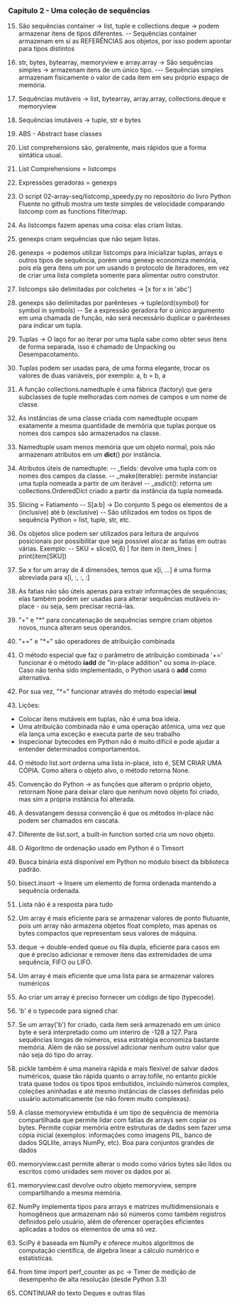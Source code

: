 ### Capítulo 2 - Uma coleção de sequências 


15. São sequências container -> list, tuple e collections.deque -> podem armazenar itens de tipos diferentes.
-- Sequências container armazenam em sí as REFERÊNCIAS aos objetos, por isso podem apontar para tipos distintos


16. str, bytes, bytearray, memoryview e array.array -> São sequẽncias simples -> armazenam itens de um único tipo.
--- Sequências simples armazenam fisicamente o valor de cada item em seu próprio espaço de memória.


17. Sequências mutáveis -> list, bytearray, array.array, collections.deque e memoryview


18. Sequências imutáveis -> tuple, str e bytes


19. ABS - Abstract base classes


20. List comprehensions são, geralmente, mais rápidos que a forma sintática usual.


21. List Comprehensions = listcomps


22. Expressões geradoras = genexps


23. O script 02-array-seq/listcomp_speedy.py no repositório do livro Python Fluente no github mostra um teste simples de
velocidade comparando listcomp com as functions filter/map.


24. As listcomps fazem apenas uma coisa: elas criam listas.


25. genexps criam sequências que não sejam listas.


26. genexps -> podemos utilizar listcomps para inicializar tuplas, arrays e outros tipos de sequência, porém uma genexp
economiza memória, pois ela gera itens um por um usando o protocolo de iteradores, em vez de criar uma lista completa
somente para alimentar outro construtor.


27. listcomps são delimitadas por colchetes -> [x for x in 'abc']


28. genexps são delimitadas por parênteses -> tuple(ord(symbol) for symbol in symbols)
-- Se a expressão geradora for o único argumento em uma chamada de função, não será necessário duplicar o parênteses
para indicar um tupla.


29. Tuplas -> O laço for ao iterar por uma tupla sabe como obter seus itens de forma separada, isso é chamado de
Unpacking ou Desempacotamento.


30. Tuplas podem ser usadas para, de uma forma elegante, trocar os valores de duas variáveis, por exemplo: a, b = b, a


31. A função collections.namedtuple é uma fábrica (factory) que gera subclasses de tuple melhoradas com nomes de campos
e um nome de classe.


32. As instâncias de uma classe criada com namedtuple ocupam exatamente a mesma quantidade de memória que tuplas porque
os nomes dos campos são armazenados na classe.


33. Namedtuple usam menos memória que um objeto normal, pois não armazenam atributos em um __dict__() por instância.


34. Atributos úteis de namedtuple:
-- _fields: devolve uma tupla com os nomes dos campos da classe.
-- _make(iterable): permite instanciar uma tupla nomeada a partir de um iterável
-- _asdict(): retorna um collections.OrderedDict criado a partir da instância da tupla nomeada.


35. Slicing = Fatiamento
-- S[a:b] -> Do conjunto S pego os elementos de a (inclusive) até b (exclusive)
-- São utilizados em todos os tipos de sequência Python = list, tuple, str, etc.


36. Os objetos slice podem ser utilizados para leitura de arquivos posicionais por possibilitar que seja possível alocar
as fatias em outras várias. Exemplo:
-- SKU = slice(0, 6)
| for item in item_lines:
|   print(item[SKU])


37. Se x for um array de 4 dimensões, temos que x[i, ...] é uma forma abreviada para x[i, :, :, :]


38. As fatias não são úteis apenas para extrair informações de sequências; elas também podem ser usadas para alterar
sequências mutáveis in-place - ou seja, sem precisar recriá-las.


39. "+" e "*" para concatenação de sequências sempre criam objetos novos, nunca alteram seus operandos.


40. "+=" e "*=" são operadores de atribuição combinada


41. O método especial que faz o parâmetro de atribuição combinada '+=' funcionar é o método __iadd__ de
"in-place addition" ou soma in-place. Caso não tenha sido implementado, o Python usará o __add__ como alternativa.


42. Por sua vez, "*=" funcionar através do método especial __imul__


43. Lições:
- Colocar itens mutáveis em tuplas, não é uma boa ideia.
- Uma atribuição combinada não é uma operação atômica, uma vez que ela lança uma exceção e executa parte de seu trabalho
- Inspecionar bytecodes em Python não é muito difícil e pode ajudar a entender determinados comportamentos.


44. O método list.sort orderna uma lista in-place, isto é, SEM CRIAR UMA CÓPIA. Como altera o objeto alvo, o método
retorna None.


45. Convenção do Python -> as funções que alteram o próprio objeto, retornam None para deixar claro que nenhum novo
objeto foi criado, mas sim a própria instância foi alterada.


46. A desvatangem desssa convenção é que os métodos in-place não podem ser chamados em cascata.


47. Diferente de list.sort, a built-in function sorted cria um novo objeto.


48. O Algoritmo de ordenação usado em Python é o Timsort


49. Busca binária está disponível em Python no módulo bisect da biblioteca padrão.


50. bisect.insort -> Insere um elemento de forma ordenada mantendo a sequência ordenada.


51. Lista não é a resposta para tudo


52. Um array é mais eficiente para se armazenar valores de ponto flutuante, pois um array não armazena objetos float
completo, mas apenas os bytes compactos que representam seus valores de máquina.


53. deque -> double-ended queue ou fila dupla, eficiente para casos em que é preciso adicionar e remover itens das
extremidades de uma sequência, FIFO ou LIFO.


54. Um array é mais eficiente que uma lista para se armazenar valores numéricos


55. Ao criar um array é preciso fornecer um código de tipo (typecode).


56. 'b' é o typecode para signed char.


57. Se um array('b') for criado, cada item será armazenado em um único byte e será interpretado como um interiro de
-128 a 127. Para sequências longas de números, essa estratégia economiza bastante memória. Além de não se possível
adicionar nenhum outro valor que não seja do tipo do array.


58. pickle também é uma maneira rápida e mais flexível de salvar dados numéricos, quase tão rápida quanto o
array.tofile, no entanto pickle trata quase todos os tipos tipos embutidos, incluindo números complex, coleções
aninhadas e até mesmo instâncias de classes definidas pelo usuário automaticamente (se não forem muito complexas).


59. A classe memoryview embutida é um tipo de sequência de memória compartilhada que permite lidar com fatias de arrays
sem copiar os bytes. Permite copiar memória entre estruturas de dados sem fazer uma cópia inicial (exemplos:
informações como imagens PIL, banco de dados SQLlite, arrays NumPy, etc). Boa para conjuntos grandes de dados


60. memoryview.cast permite alterar o modo como vários bytes são lidos ou escritos como unidades sem mover os dados
por aí.


61. memoryview.cast devolve outro objeto memoryview, sempre compartilhando a mesma memória.


62. NumPy implementa tipos para arrays e matrizes multidimensionais e homogêneos que armazenam não só números como
também registros definidos pelo usuário, além de oferencer operações eficientes aplicadas a todos os elementos
de uma só vez.


63. SciPy é baseada em NumPy e oferece muitos algoritmos de computação científica, de álgebra linear a cálculo numérico
e estatísticas.


64. from time import perf_counter as pc -> Timer de medição de desempenho de alta resolução (desde Python 3.3)


65. CONTINUAR do texto Deques e outras filas
